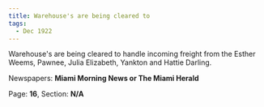 ```yaml
---  
title: Warehouse's are being cleared to  
tags:  
  - Dec 1922  
---  
```

  
Warehouse's are being cleared to handle incoming freight from the Esther Weems, Pawnee, Julia Elizabeth, Yankton and Hattie Darling.  
  
Newspapers: **Miami Morning News or The Miami Herald**  
  
Page: **16**, Section: **N/A** 
